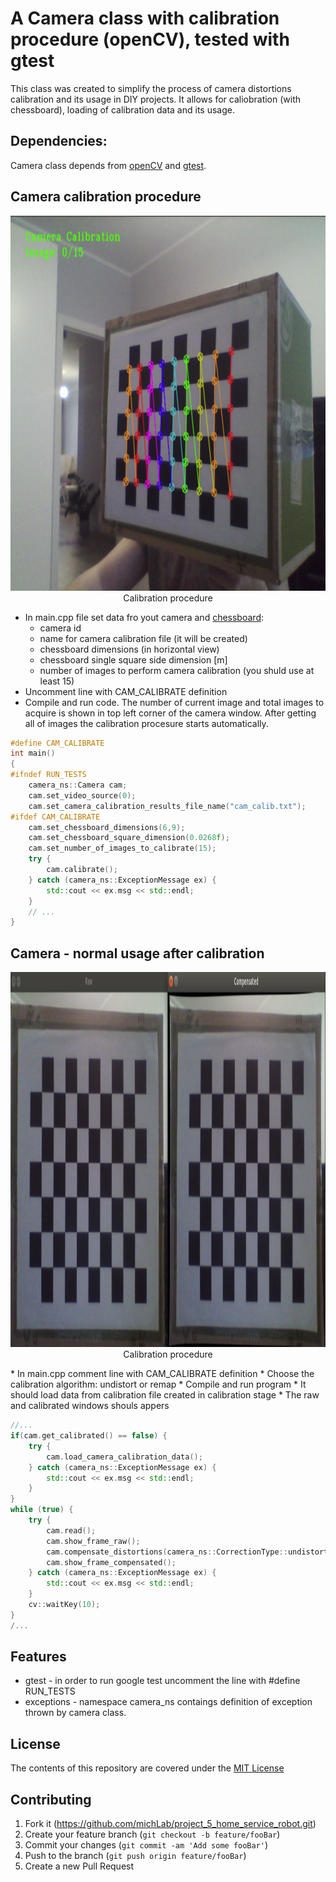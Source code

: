 # A Camera class with calibration procedure (openCV), tested with gtest

This class was created to simplify the process of
camera distortions calibration and its usage in DIY projects.
It allows for caliobration (with chessboard), loading of calibration data
and its usage.

## Dependencies:
Camera class depends from [openCV](https://opencv.org/) and [gtest](https://github.com/google/googletest).

## Camera calibration procedure
<p align="center">
  <img width="920" height="600" src="images/calibration_process.png">
  <br>Calibration procedure
</p>

* In main.cpp file set data fro yout camera and [chessboard](https://docs.opencv.org/master/pattern.png):
  - camera id
  - name for camera calibration file (it will be created)
  - chessboard dimensions (in horizontal view)
  - chessboard single square side dimension [m]
  - number of images to perform camera calibration (you shuld use at least 15)
* Uncomment line with CAM_CALIBRATE definition
* Compile and run code. The number of current image and total images to acquire is shown in top left corner of
the camera window. After getting all of images the calibration procesure starts automatically.

```c++
#define CAM_CALIBRATE
int main()
{
#ifndef RUN_TESTS
    camera_ns::Camera cam;
    cam.set_video_source(0);
    cam.set_camera_calibration_results_file_name("cam_calib.txt");
#ifdef CAM_CALIBRATE
    cam.set_chessboard_dimensions(6,9);
    cam.set_chessboard_square_dimension(0.0268f);
    cam.set_number_of_images_to_calibrate(15);
    try {
        cam.calibrate();
    } catch (camera_ns::ExceptionMessage ex) {
        std::cout << ex.msg << std::endl;
    }
    // ...
}
```
## Camera - normal usage after calibration
<p align="center">
  <img width="1840" height="600" src="images/calibration_results.png">
  <br>Calibration procedure
</p>
* In main.cpp comment line with CAM_CALIBRATE definition
* Choose the calibration algorithm: undistort or remap
* Compile and run program
* It should load data from calibration file created in calibration stage
* The raw and calibrated windows shouls appers

```c++
//...
if(cam.get_calibrated() == false) {
    try {
        cam.load_camera_calibration_data();
    } catch (camera_ns::ExceptionMessage ex) {
        std::cout << ex.msg << std::endl;
    }
}
while (true) {
    try {
        cam.read();
        cam.show_frame_raw();
        cam.compensate_distortions(camera_ns::CorrectionType::undistort);
        cam.show_frame_compensated();
    } catch (camera_ns::ExceptionMessage ex) {
        std::cout << ex.msg << std::endl;
    }
    cv::waitKey(10);
}
/...
```

## Features
* gtest - in order to run google test uncomment the line with #define RUN_TESTS
* exceptions - namespace camera_ns contaings definition of exception thrown by camera class.


## License
The contents of this repository are covered under the [MIT License](./LICENSE.txt)


## Contributing

1. Fork it (<https://github.com/michLab/project_5_home_service_robot.git>)
2. Create your feature branch (`git checkout -b feature/fooBar`)
3. Commit your changes (`git commit -am 'Add some fooBar'`)
4. Push to the branch (`git push origin feature/fooBar`)
5. Create a new Pull Request
